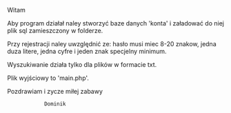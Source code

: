 Witam

Aby program działał naley stworzyć baze danych 'konta' i załadować do niej plik sql zamieszczony w folderze.

Przy rejestracji naley uwzględnić ze: hasło musi miec 8-20 znakow, jedna duza litere, jedna cyfre i jeden znak specjelny minimum.

Wyszukiwanie działa tylko dla plików w formacie txt.

Plik wyjściowy to 'main.php'.

Pozdrawiam i zycze miłej zabawy 

                Dominik 